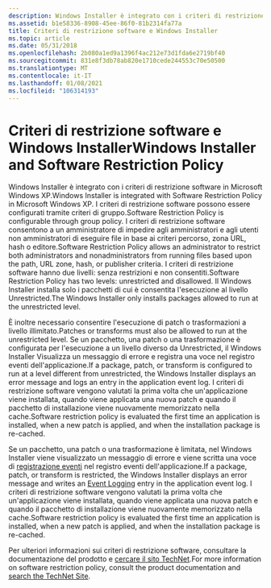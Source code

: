 ```yaml
---
description: Windows Installer è integrato con i criteri di restrizione software in Microsoft Windows XP.
ms.assetid: b1e58336-8908-45ee-86f0-81b2314fa77a
title: Criteri di restrizione software e Windows Installer
ms.topic: article
ms.date: 05/31/2018
ms.openlocfilehash: 2b080a1ed9a1396f4ac212e73d1fda6e2719bf40
ms.sourcegitcommit: 831e8f3db78ab820e1710cede244553c70e50500
ms.translationtype: MT
ms.contentlocale: it-IT
ms.lasthandoff: 01/08/2021
ms.locfileid: "106314193"
---
```

# <a name="windows-installer-and-software-restriction-policy"></a><span data-ttu-id="408c5-103">Criteri di restrizione software e Windows Installer</span><span class="sxs-lookup"><span data-stu-id="408c5-103">Windows Installer and Software Restriction Policy</span></span>

<span data-ttu-id="408c5-104">Windows Installer è integrato con i criteri di restrizione software in Microsoft Windows XP.</span><span class="sxs-lookup"><span data-stu-id="408c5-104">Windows Installer is integrated with Software Restriction Policy in Microsoft Windows XP.</span></span> <span data-ttu-id="408c5-105">I criteri di restrizione software possono essere configurati tramite criteri di gruppo.</span><span class="sxs-lookup"><span data-stu-id="408c5-105">Software Restriction Policy is configurable through group policy.</span></span> <span data-ttu-id="408c5-106">I criteri di restrizione software consentono a un amministratore di impedire agli amministratori e agli utenti non amministratori di eseguire file in base ai criteri percorso, zona URL, hash o editore.</span><span class="sxs-lookup"><span data-stu-id="408c5-106">Software Restriction Policy allows an administrator to restrict both administrators and nonadministrators from running files based upon the path, URL zone, hash, or publisher criteria.</span></span> <span data-ttu-id="408c5-107">I criteri di restrizione software hanno due livelli: senza restrizioni e non consentiti.</span><span class="sxs-lookup"><span data-stu-id="408c5-107">Software Restriction Policy has two levels: unrestricted and disallowed.</span></span> <span data-ttu-id="408c5-108">Il Windows Installer installa solo i pacchetti di cui è consentita l'esecuzione al livello Unrestricted.</span><span class="sxs-lookup"><span data-stu-id="408c5-108">The Windows Installer only installs packages allowed to run at the unrestricted level.</span></span>

<span data-ttu-id="408c5-109">È inoltre necessario consentire l'esecuzione di patch o trasformazioni a livello illimitato.</span><span class="sxs-lookup"><span data-stu-id="408c5-109">Patches or transforms must also be allowed to run at the unrestricted level.</span></span> <span data-ttu-id="408c5-110">Se un pacchetto, una patch o una trasformazione è configurata per l'esecuzione a un livello diverso da Unrestricted, il Windows Installer Visualizza un messaggio di errore e registra una voce nel registro eventi dell'applicazione.</span><span class="sxs-lookup"><span data-stu-id="408c5-110">If a package, patch, or transform is configured to run at a level different from unrestricted, the Windows Installer displays an error message and logs an entry in the application event log.</span></span> <span data-ttu-id="408c5-111">I criteri di restrizione software vengono valutati la prima volta che un'applicazione viene installata, quando viene applicata una nuova patch e quando il pacchetto di installazione viene nuovamente memorizzato nella cache.</span><span class="sxs-lookup"><span data-stu-id="408c5-111">Software restriction policy is evaluated the first time an application is installed, when a new patch is applied, and when the installation package is re-cached.</span></span>

<span data-ttu-id="408c5-112">Se un pacchetto, una patch o una trasformazione è limitata, nel Windows Installer viene visualizzato un messaggio di errore e viene scritta una voce di [registrazione eventi](event-logging.md) nel registro eventi dell'applicazione.</span><span class="sxs-lookup"><span data-stu-id="408c5-112">If a package, patch, or transform is restricted, the Windows Installer displays an error message and writes an [Event Logging](event-logging.md) entry in the application event log.</span></span> <span data-ttu-id="408c5-113">I criteri di restrizione software vengono valutati la prima volta che un'applicazione viene installata, quando viene applicata una nuova patch e quando il pacchetto di installazione viene nuovamente memorizzato nella cache.</span><span class="sxs-lookup"><span data-stu-id="408c5-113">Software restriction policy is evaluated the first time an application is installed, when a new patch is applied, and when the installation package is re-cached.</span></span>

<span data-ttu-id="408c5-114">Per ulteriori informazioni sui criteri di restrizione software, consultare la documentazione del prodotto e [cercare il sito TechNet](https://www.microsoft.com/technet/sitemap.mspx).</span><span class="sxs-lookup"><span data-stu-id="408c5-114">For more information on software restriction policy, consult the product documentation and [search the TechNet Site](https://www.microsoft.com/technet/sitemap.mspx).</span></span>

 

 



